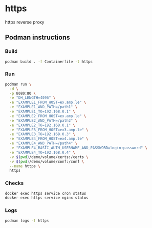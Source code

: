 # https

https reverse proxy

## Podman instructions

### Build
```bash
podman build . -f Containerfile -t https
```

### Run
```bash
podman run \
  -d \
  -p 8080:80 \
  -e "DH_LENGTH=4096" \
  -e "EXAMPLE1_FROM_HOST=ex.amp.le" \
  -e "EXAMPLE1_AND_PATH=/path1" \
  -e "EXAMPLE1_TO=192.168.0.1" \
  -e "EXAMPLE2_FROM_HOST=ex.amp.le" \
  -e "EXAMPLE2_AND_PATH=/path2" \
  -e "EXAMPLE2_TO=192.168.0.1" \
  -e "EXAMPLE3_FROM_HOST=ex3.amp.le" \
  -e "EXAMPLE3_TO=192.168.0.3" \
  -e "EXAMPLE4_FROM_HOST=ex4.amp.le" \
  -e "EXAMPLE4_AND_PATH=/path4" \
  -e "EXAMPLE4_BASIC_AUTH_USERNAME_AND_PASSWORD=login:password" \
  -e "EXAMPLE4_TO=192.168.0.4" \
  -v $(pwd)/demo/volume/certs:/certs \
  -v $(pwd)/demo/volume/conf:/conf \
  --name https \
  https
```

### Checks
```bash
docker exec https service cron status
docker exec https service nginx status
```

### Logs
```bash
podman logs -f https
```
